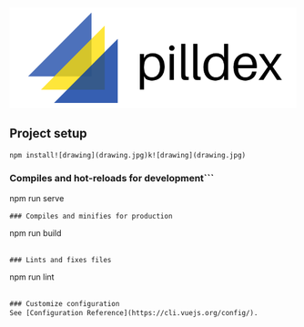 ![drawing](pilldex/src/assets/pilldex.png)

## Project setup
```
npm install![drawing](drawing.jpg)k![drawing](drawing.jpg)
```

### Compiles and hot-reloads for development```
npm run serve
```
### Compiles and minifies for production
```
npm run build
```

### Lints and fixes files
```
npm run lint
```

### Customize configuration
See [Configuration Reference](https://cli.vuejs.org/config/).
